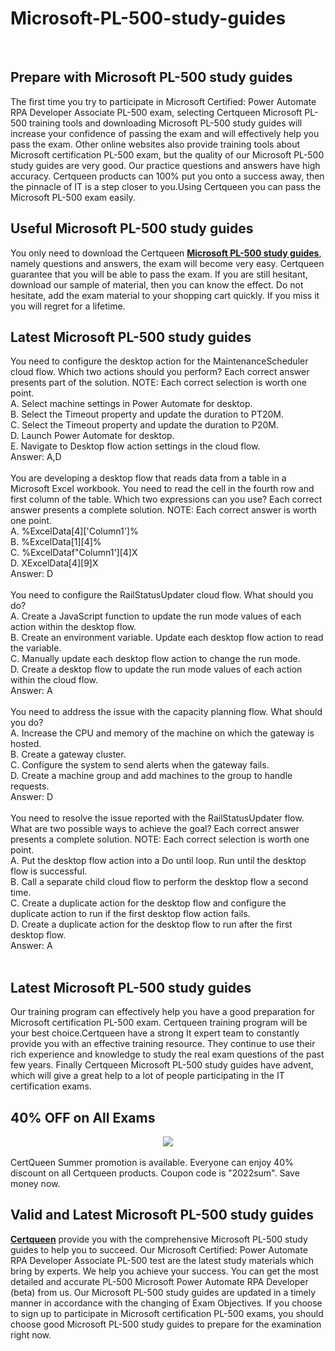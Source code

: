 # Microsoft-PL-500-study-guides
<br />
<h2>
	Prepare with Microsoft PL-500 study guides
</h2>
The first time you try to participate in Microsoft Certified: Power Automate RPA Developer Associate PL-500 exam, selecting Certqueen Microsoft PL-500 training tools and downloading Microsoft PL-500 study guides will increase your confidence of passing the exam and will effectively help you pass the exam. Other online websites also provide training tools about Microsoft certification PL-500 exam, but the quality of our Microsoft PL-500 study guides are very good. Our practice questions and answers have high accuracy. Certqueen products can 100% put you onto a success away, then the pinnacle of IT is a step closer to you.Using Certqueen you can pass the Microsoft PL-500 exam easily.<br />
<h2>
	Useful Microsoft PL-500 study guides
</h2>
You only need to download the Certqueen <a href="https://www.certqueen.com/PL-500.html" target="_blank"><strong>Microsoft PL-500 study guides</strong></a>, namely questions and answers, the exam will become very easy. Certqueen guarantee that you will be able to pass the exam. If you are still hesitant, download our sample of material, then you can know the effect. Do not hesitate, add the exam material to your shopping cart quickly. If you miss it you will regret for a lifetime.<br />
<h2>
	Latest Microsoft PL-500 study guides
</h2>
You need to configure the desktop action for the MaintenanceScheduler cloud flow. Which two actions should you perform? Each correct answer presents part of the solution. NOTE: Each correct selection is worth one point. <br />
A. Select machine settings in Power Automate for desktop. <br />
B. Select the Timeout property and update the duration to PT20M. <br />
C. Select the Timeout property and update the duration to P20M. <br />
D. Launch Power Automate for desktop. <br />
E. Navigate to Desktop flow action settings in the cloud flow. <br />
Answer: A,D<br />
<br />
You are developing a desktop flow that reads data from a table in a Microsoft Excel workbook. You need to read the cell in the fourth row and first column of the table. Which two expressions can you use? Each correct answer presents a complete solution. NOTE: Each correct answer is worth one point. <br />
A. %ExcelData[4]['Column1']% <br />
B. %ExcelData[1][4]% <br />
C. %ExcelDataf"Column1'][4]X <br />
D. XExcelData[4][9]X <br />
Answer: D<br />
<br />
You need to configure the RailStatusUpdater cloud flow. What should you do? <br />
A. Create a JavaScript function to update the run mode values of each action within the desktop flow. <br />
B. Create an environment variable. Update each desktop flow action to read the variable. <br />
C. Manually update each desktop flow action to change the run mode. <br />
D. Create a desktop flow to update the run mode values of each action within the cloud flow. <br />
Answer: A<br />
<br />
You need to address the issue with the capacity planning flow. What should you do? <br />
A. Increase the CPU and memory of the machine on which the gateway is hosted. <br />
B. Create a gateway cluster. <br />
C. Configure the system to send alerts when the gateway fails. <br />
D. Create a machine group and add machines to the group to handle requests. <br />
Answer: D<br />
<br />
You need to resolve the issue reported with the RailStatusUpdater flow. What are two possible ways to achieve the goal? Each correct answer presents a complete solution. NOTE: Each correct selection is worth one point. <br />
A. Put the desktop flow action into a Do until loop. Run until the desktop flow is successful. <br />
B. Call a separate child cloud flow to perform the desktop flow a second time. <br />
C. Create a duplicate action for the desktop flow and configure the duplicate action to run if the first desktop flow action fails. <br />
D. Create a duplicate action for the desktop flow to run after the first desktop flow. <br />
Answer: A<br />
<br />
<h2>
	Latest Microsoft PL-500 study guides
</h2>
Our training program can effectively help you have a good preparation for Microsoft certification PL-500 exam. Certqueen training program will be your best choice.Certqueen have a strong It expert team to constantly provide you with an effective training resource. They continue to use their rich experience and knowledge to study the real exam questions of the past few years. Finally Certqueen Microsoft PL-500 study guides have advent, which will give a great help to a lot of people participating in the IT certification exams.
<h2>
	40% OFF on All Exams
</h2>
<div style="text-align:center;">
	<a href="https://www.certqueen.com/promotion.asp"><img src="http://www.h12-261.com/wp-content/uploads/2022/07/CQ-Summer-2022-e1656656872933.jpg" /></a>
</div>
<br />
CertQueen Summer promotion is available. Everyone can enjoy 40% discount on all Certqueen products. Coupon code is "2022sum". Save money now.<br />
<h2>
	Valid and Latest Microsoft PL-500 study guides
</h2>
<a href="http://www.certqueen.com/" target="_blank"><strong>Certqueen</strong></a> provide you with the comprehensive Microsoft PL-500 study guides to help you to succeed. Our Microsoft Certified: Power Automate RPA Developer Associate PL-500 test are the latest study materials which bring by experts. We help you achieve your success. You can get the most detailed and accurate PL-500 Microsoft Power Automate RPA Developer (beta) from us. Our Microsoft PL-500 study guides are updated in a timely manner in accordance with the changing of Exam Objectives. If you choose to sign up to participate in Microsoft certification PL-500 exams, you should choose good Microsoft PL-500 study guides to prepare for the examination right now.
